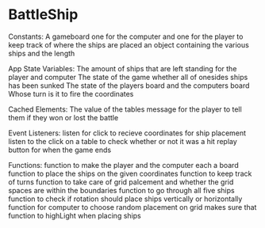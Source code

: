 # BattleShip
Constants: 
A gameboard one for the computer and one for the player to keep track of where the ships are placed 
an object containing the various ships and the length 

App State Variables: 
The amount of ships that are left standing for the player and computer 
The state of the game whether all of onesides ships has been sunked 
The state of the players board and the computers board
Whose turn is it to fire 
the coordinates 

Cached Elements: 
The value of the tables 
message for the player to tell them if they won or lost the battle 

Event Listeners: 
listen for click to recieve coordinates for ship placement 
listen to the click on a table to check whether or not it was a hit
replay button for when the game ends 

Functions: 
function to make the player and the computer each a board 
function to place the ships on the given coordinates 
function to keep track of turns 
function to take care of grid palcement and whether the grid spaces are within the boundaries 
function to go through all five ships
function to check if rotation should place ships vertically or horizontally 
function for computer to choose random placement on grid makes sure that 
function to highLight when placing ships 





 



 
